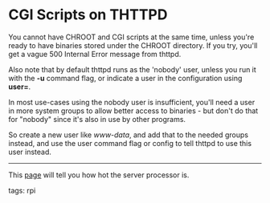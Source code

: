 # CGI Scripts on THTTPD

You cannot have CHROOT and CGI scripts at the same time, unless you're ready to have binaries stored under the CHROOT directory. If you try, you'll get a vague 500 Internal Error message from thttpd.

Also note that by default thttpd runs as the 'nobody' user, unless you run it with the __-u__ command flag, or indicate a user in the configuration using __user=__.

In most use-cases using the nobody user is insufficient, you'll need a user in more system groups to allow better access to binaries - but don't do that for "nobody" since it's also in use by other programs.

So create a new user like _www-data_, and add that to the needed groups instead, and use the user command flag or config to tell thttpd to use this user instead.

---

This [page](http://cgi.manilafunctional.com/temp.cgi) will tell you how hot the server processor is.

tags: rpi 

